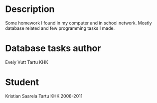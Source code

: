 # Description

Some homework I found in my computer and in school network.
Mostly database related and few programming tasks I made.

# Database tasks author
Evely Vutt
Tartu KHK

# Student
Kristian Saarela
Tartu KHK
2008-2011